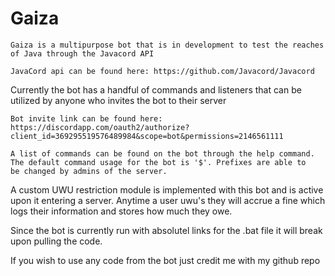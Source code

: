 # Gaiza

    Gaiza is a multipurpose bot that is in development to test the reaches of Java through the Javacord API
    
    JavaCord api can be found here: https://github.com/Javacord/Javacord
    

Currently the bot has a handful of commands and listeners that can be utilized by anyone who invites the bot to their server

    Bot invite link can be found here: https://discordapp.com/oauth2/authorize?client_id=369295519576489984&scope=bot&permissions=2146561111
    
    A list of commands can be found on the bot through the help command. The default command usage for the bot is '$'. Prefixes are able to
    be changed by admins of the server.
    
A custom UWU restriction module is implemented with this bot and is active upon it entering a server. Anytime a user uwu's they will accrue a fine 
which logs their information and stores how much they owe. 

  Since the bot is currently run with absolutel links for the .bat file it will break upon pulling the code.
  
  If you wish to use any code from the bot just credit me with my github repo
